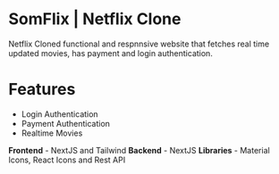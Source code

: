# SomFlix | Netflix Clone

Netflix Cloned functional and respnnsive website that fetches real time updated movies, has payment and login authentication.


# Features
- Login Authentication
- Payment Authentication
- Realtime Movies 

**Frontend** - NextJS and Tailwind
**Backend** - NextJS
**Libraries** - Material Icons, React Icons and Rest API
